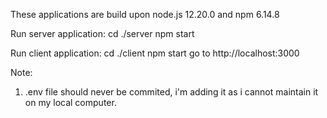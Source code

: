 These applications are build upon node.js 12.20.0 and npm 6.14.8

Run server application:
cd ./server
npm start

Run client application:
cd ./client
npm start
go to http://localhost:3000


Note:
1. .env file should never be commited, i'm adding it as i cannot maintain it on my local computer.